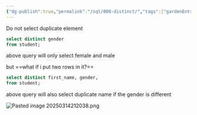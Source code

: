 ```yaml
---
{"dg-publish":true,"permalink":"/sql/000-distinct/","tags":["gardenEntry"],"created":"2025-03-14T21:12:07.796+05:30","updated":"2025-03-26T16:08:09.349+05:30"}
---
```


Do not select duplicate element

```sql
select distinct gender
from student;
```

above query will only select female and male

but ==what if i put two rows in it?==

```sql
select distinct first_name, gender,
from student;
```

above query will also select duplicate name if the gender is different

![Pasted image 20250314212038.png](/img/user/Attachments/Pasted%20image%2020250314212038.png)

